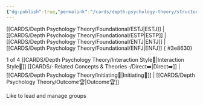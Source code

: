 ```yaml
---
{"dg-publish":true,"permalink":"/cards/depth-psychology-theory/structure/","noteIcon":"1","created":"2022-12-31T00:02:04.467+01:00","updated":"2023-04-27T21:50:46.010+02:00"}
---
```



[[CARDS/Depth Psychology Theory/Foundational/ESTJ\|ESTJ]] | [[CARDS/Depth Psychology Theory/Foundational/ESTP\|ESTP]] | [[CARDS/Depth Psychology Theory/Foundational/ENTJ\|ENTJ]] | [[CARDS/Depth Psychology Theory/Foundational/ENFJ\|ENFJ]]
{ #3e8630}


1 of 4 [[CARDS/Depth Psychology Theory/Interaction Style💬\|Interaction Style💬]]
[[CARDS/· Related Concepts & Theories ·/Direct➡️\|Direct➡️]] | [[CARDS/Depth Psychology Theory/Initiating👋\|Initiating👋]] | [[CARDS/Depth Psychology Theory/Outcome🏆\|Outcome🏆]]

Like to lead and manage groups
